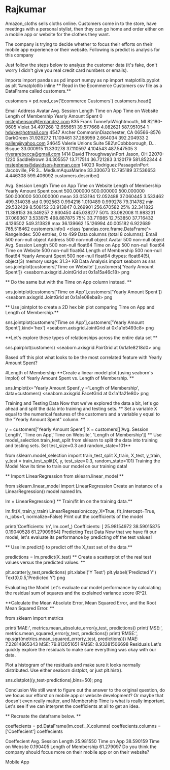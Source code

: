 # Rajkumar
Amazon_cloths sells cloths online. Customers come in to the store, have meetings with a personal stylist, then they can go home and order either on a mobile app or website for the clothes they want.

The company is trying to decide whether to focus their efforts on their mobile app experience or their website. Following is predict is analysis for this company

Just follow the steps below to analyze the customer data (it's fake, don't worry I didn't give you real credit card numbers or emails).

Imports
import pandas as pd
import numpy as np
import matplotlib.pyplot as plt
%matplotlib inline
** Read in the Ecommerce Customers csv file as a DataFrame called customers.**

customers = pd.read_csv('Ecommerce Customers')
customers.head()
<style scoped> .dataframe tbody tr th:only-of-type { vertical-align: middle; }
.dataframe tbody tr th {
    vertical-align: top;
}

.dataframe thead th {
    text-align: right;
}
</style>
Email	Address	Avatar	Avg. Session Length	Time on App	Time on Website	Length of Membership	Yearly Amount Spent
0	mstephenson@fernandez.com	835 Frank Tunnel\nWrightmouth, MI 82180-9605	Violet	34.497268	12.655651	39.577668	4.082621	587.951054
1	hduke@hotmail.com	4547 Archer Common\nDiazchester, CA 06566-8576	DarkGreen	31.926272	11.109461	37.268959	2.664034	392.204933
2	pallen@yahoo.com	24645 Valerie Unions Suite 582\nCobbborough, D...	Bisque	33.000915	11.330278	37.110597	4.104543	487.547505
3	riverarebecca@gmail.com	1414 David Throughway\nPort Jason, OH 22070-1220	SaddleBrown	34.305557	13.717514	36.721283	3.120179	581.852344
4	mstephens@davidson-herman.com	14023 Rodriguez Passage\nPort Jacobville, PR 3...	MediumAquaMarine	33.330673	12.795189	37.536653	4.446308	599.406092
customers.describe()
<style scoped> .dataframe tbody tr th:only-of-type { vertical-align: middle; }
.dataframe tbody tr th {
    vertical-align: top;
}

.dataframe thead th {
    text-align: right;
}
</style>
Avg. Session Length	Time on App	Time on Website	Length of Membership	Yearly Amount Spent
count	500.000000	500.000000	500.000000	500.000000	500.000000
mean	33.053194	12.052488	37.060445	3.533462	499.314038
std	0.992563	0.994216	1.010489	0.999278	79.314782
min	29.532429	8.508152	33.913847	0.269901	256.670582
25%	32.341822	11.388153	36.349257	2.930450	445.038277
50%	33.082008	11.983231	37.069367	3.533975	498.887875
75%	33.711985	12.753850	37.716432	4.126502	549.313828
max	36.139662	15.126994	40.005182	6.922689	765.518462
customers.info()
<class 'pandas.core.frame.DataFrame'>
RangeIndex: 500 entries, 0 to 499
Data columns (total 8 columns):
Email                   500 non-null object
Address                 500 non-null object
Avatar                  500 non-null object
Avg. Session Length     500 non-null float64
Time on App             500 non-null float64
Time on Website         500 non-null float64
Length of Membership    500 non-null float64
Yearly Amount Spent     500 non-null float64
dtypes: float64(5), object(3)
memory usage: 31.3+ KB
Data Analysis
import seaborn as sns
sns.jointplot(customers['Time on Website' ],customers['Yearly Amount Spent'])
<seaborn.axisgrid.JointGrid at 0x1a15a46c18>
png

** Do the same but with the Time on App column instead. **

sns.jointplot(customers['Time on App'],customers['Yearly Amount Spent'])
<seaborn.axisgrid.JointGrid at 0x1a1e08eba8>
png

** Use jointplot to create a 2D hex bin plot comparing Time on App and Length of Membership.**

sns.jointplot(customers['Time on App'],customers['Yearly Amount Spent'],kind='hex')
<seaborn.axisgrid.JointGrid at 0x1a1e5493c8>
png

**Let's explore these types of relationships across the entire data set **

sns.pairplot(customers)
<seaborn.axisgrid.PairGrid at 0x1a1e8218d0>
png

Based off this plot what looks to be the most correlated feature with Yearly Amount Spent?

#Length of Membership
**Create a linear model plot (using seaborn's lmplot) of Yearly Amount Spent vs. Length of Membership. **

sns.lmplot(x='Yearly Amount Spent',y ='Length of Membership', data=customers)
<seaborn.axisgrid.FacetGrid at 0x1a1fa21e80>
png

Training and Testing Data
Now that we've explored the data a bit, let's go ahead and split the data into training and testing sets. ** Set a variable X equal to the numerical features of the customers and a variable y equal to the "Yearly Amount Spent" column. **

y = customers['Yearly Amount Spent']
X = customers[['Avg. Session Length', 'Time on App','Time on Website', 'Length of Membership']]
** Use model_selection.train_test_split from sklearn to split the data into training and testing sets. Set test_size=0.3 and random_state=101**

from sklearn.model_selection import train_test_split
X_train, X_test, y_train, y_test = train_test_split(X, y, test_size=0.3, random_state=101)
Training the Model
Now its time to train our model on our training data!

** Import LinearRegression from sklearn.linear_model **

from sklearn.linear_model import LinearRegression
Create an instance of a LinearRegression() model named lm.

lm = LinearRegression()
** Train/fit lm on the training data.**

lm.fit(X_train,y_train)
LinearRegression(copy_X=True, fit_intercept=True, n_jobs=1, normalize=False)
Print out the coefficients of the model

print('Coefficients: \n', lm.coef_)
Coefficients: 
 [ 25.98154972  38.59015875   0.19040528  61.27909654]
Predicting Test Data
Now that we have fit our model, let's evaluate its performance by predicting off the test values!

** Use lm.predict() to predict off the X_test set of the data.**

predictions = lm.predict(X_test)
** Create a scatterplot of the real test values versus the predicted values. **

plt.scatter(y_test,predictions)
plt.xlabel('Y Test')
plt.ylabel('Predicted Y')
Text(0,0.5,'Predicted Y')
png

Evaluating the Model
Let's evaluate our model performance by calculating the residual sum of squares and the explained variance score (R^2).

**Calculate the Mean Absolute Error, Mean Squared Error, and the Root Mean Squared Error. **

from sklearn import metrics

print('MAE:', metrics.mean_absolute_error(y_test, predictions))
print('MSE:', metrics.mean_squared_error(y_test, predictions))
print('RMSE:', np.sqrt(metrics.mean_squared_error(y_test, predictions)))
MAE: 7.22814865343
MSE: 79.813051651
RMSE: 8.93381506698
Residuals
Let's quickly explore the residuals to make sure everything was okay with our data.

Plot a histogram of the residuals and make sure it looks normally distributed. Use either seaborn distplot, or just plt.hist().

sns.distplot((y_test-predictions),bins=50);
png

Conclusion
We still want to figure out the answer to the original question, do we focus our efforst on mobile app or website development? Or maybe that doesn't even really matter, and Membership Time is what is really important. Let's see if we can interpret the coefficients at all to get an idea.

** Recreate the dataframe below. **

coeffecients = pd.DataFrame(lm.coef_,X.columns)
coeffecients.columns = ['Coeffecient']
coeffecients
<style scoped> .dataframe tbody tr th:only-of-type { vertical-align: middle; }
.dataframe tbody tr th {
    vertical-align: top;
}

.dataframe thead th {
    text-align: right;
}
</style>
Coeffecient
Avg. Session Length	25.981550
Time on App	38.590159
Time on Website	0.190405
Length of Membership	61.279097
Do you think the company should focus more on their mobile app or on their website?

Mobile App

